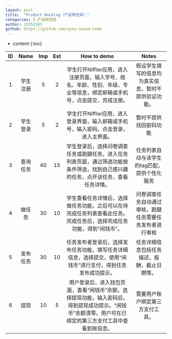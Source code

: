 ```yaml
---
layout: post
title:  "Product Backlog（产品特性库）"
categories: 5.产品特性库
author: 15352103
github: https://github.com/sysu-swsad-team
---
```


* content
{:toc}

|ID|Name|Imp|Est|How to demo|Notes|
|:-:|:-:|:-:|:-:|:-:|:-:|
|1|学生注册|5|2|学生打开Niffler应用，进入注册页面，输入学号、姓名、年龄、性别、年级、专业等信息，绑定邮箱或手机号，点击提交，完成注册。|假设学生填写的信息均为真实信息，暂时不提供验证功能。|
|2|学生登录|5|2|学生打开Niffler应用，进入登录界面，输入邮箱或手机号，输入密码，点击登录，进入主界面。|暂时不提供找回密码功能|
|3|查询任务|40|15|学生登录后，选择问卷调查任务或跑腿任务，进入任务列表页面，通过筛选功能按条件筛选，找到自己感兴趣的任务，点开该任务，查看任务详情。|任务列表自动与该学生的tag匹配，提供个性化服务|
|4|做任务|30|10|学生查看任务详情后，选择做任务功能，之后可以在待完成任务列表查看此任务。完成任务后，选择完成任务功能，得到“闲钱币”。|问卷调查任务自动通过审核，跑腿任务需要任务发布者进行审核|
|5|发布任务|30|10|任务发布者登录后，选择发布任务功能，填写任务详细信息，选择提交，使用“闲钱币”进行支付，得到任务发布成功提示。|任务详细信息包括任务描述，报酬，截止日期等。|
|6|提现|10|5|用户登录后，进入钱包页面，查看“闲钱币”余额，选择提现功能，输入密码后，得到提现成功提示。“闲钱币”余额清零。用户可在已绑定的第三方支付工具中查看到账信息。|需要用户账户绑定第三方支付工具。|